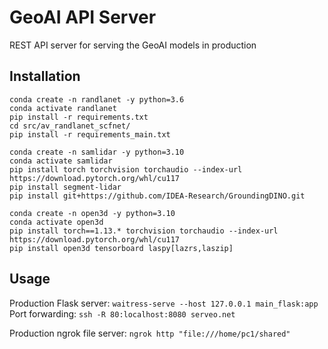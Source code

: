 # GeoAI API Server
REST API server for serving the GeoAI models in production

## Installation
```
conda create -n randlanet -y python=3.6
conda activate randlanet
pip install -r requirements.txt
cd src/av_randlanet_scfnet/
pip install -r requirements_main.txt
```

```
conda create -n samlidar -y python=3.10
conda activate samlidar
pip install torch torchvision torchaudio --index-url https://download.pytorch.org/whl/cu117
pip install segment-lidar
pip install git+https://github.com/IDEA-Research/GroundingDINO.git
```

```
conda create -n open3d -y python=3.10
conda activate open3d
pip install torch==1.13.* torchvision torchaudio --index-url https://download.pytorch.org/whl/cu117
pip install open3d tensorboard laspy[lazrs,laszip]
```

## Usage
Production Flask server: `waitress-serve --host 127.0.0.1 main_flask:app`
Port forwarding: `ssh -R 80:localhost:8080 serveo.net`

Production ngrok file server: `ngrok http "file:///home/pc1/shared"`


